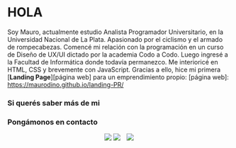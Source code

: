 # HOLA
Soy Mauro, actualmente estudio Analista Programador Universitario, en la Universidad Nacional de La Plata.
Apasionado por el ciclismo y el armado de rompecabezas.
Comencé mi relación con la programación en un curso de Diseño de UX/UI dictado por la academia Codo a Codo.
Luego ingresé a la Facultad de Informática donde todavía permanezco.
Me interioricé en HTML, CSS y brevemente con JavaScript. Gracias a ello, hice mi primera [**Landing Page**][página web] para un emprendimiento propio:
[página web]: https://maurodino.github.io/landing-PR/

### Si querés saber más de mi
### Pongámonos en contacto
<p align="center">
 <div align="center"  class="icons-social" style="margin-left: 10px;">
     <img src="https://img.shields.io/badge/Gmail-D14836?style=for-the-badge&logo=gmail&logoColor=white"></a>
        <a style"margin-left: 10px;" target="_blank" href="dinotomauro@gmail.com">
     <img src="https://img.icons8.com/doodle/40/000000/linkedin--v2.png"></a>
        <a style="margin-left: 10px;"  target="_blank" href="https://www.linkedin.com/in/mauro-di-noto/">
     <img src="https://img.icons8.com/doodle/40/000000/github--v1.png"></a>
	<a style="margin-left: 10px;" target="_blank" href="https://github.com/MauroDino">
 </div>
</p>
